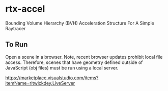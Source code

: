 # rtx-accel
Bounding Volume Hierarchy (BVH) Acceleration Structure For A Simple Raytracer

## To Run 
Open a scene in a browser. Note, recent browser updates prohibit local file access. Therefore, scenes that have geometry defined outside of JavaScript (obj files) must be run using a local server. 

https://marketplace.visualstudio.com/items?itemName=ritwickdey.LiveServer

